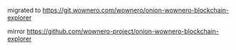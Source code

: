 migrated to https://git.wownero.com/wownero/onion-wownero-blockchain-explorer

mirror https://github.com/wownero-project/onion-wownero-blockchain-explorer
